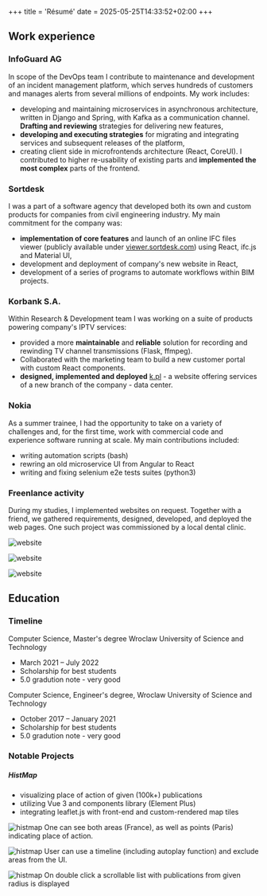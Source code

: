+++
title = 'Résumé'
date = 2025-05-25T14:33:52+02:00
+++

## Work experience

### InfoGuard AG

In scope of the DevOps team I contribute to maintenance and development of an incident management platform, which serves hundreds of customers and manages alerts from several millions of endpoints. My work includes:

- developing and maintaining microservices in asynchronous architecture, written in Django and Spring, with Kafka as a communication channel. **Drafting and reviewing** strategies for delivering new features,
- **developing and executing strategies** for migrating and integrating services and subsequent releases of the platform,
- creating client side in microfrontends architecture (React, CoreUI). I contributed to higher re-usability of existing parts and **implemented the most complex** parts of the frontend.

### Sortdesk

I was a part of a software agency that developed both its own and custom products for companies from civil engineering industry. My main commitment for the company was:

- **implementation of core features** and launch of an online IFC files viewer (publicly available under [viewer.sortdesk.com](viewer.sortdesk.com)) using React, ifc.js and Material UI,
- development and deployment of company's new website in React,
- development of a series of programs to automate workflows within BIM projects.

### Korbank S.A.

Within Research & Development team I was working on a suite of products powering company's IPTV services:

- provided a more **maintainable** and **reliable** solution for recording and rewinding TV channel transmissions (Flask, ffmpeg).
- Collaborated with the marketing team to build a new customer portal with custom React components.
- **designed, implemented and deployed** [k.pl](https://k.pl) - a website offering services of a new branch of the company - data center.

### Nokia

As a summer trainee, I had the opportunity to take on a variety of challenges and, for the first time, work with commercial code and experience software running at scale. My main contributions included:

- writing automation scripts (bash)
- rewring an old microservice UI from Angular to React
- writing and fixing selenium e2e tests suites (python3)

### Freenlance activity

During my studies, I implemented websites on request. Together with a friend, we gathered requirements, designed, developed, and deployed the web pages. One such project was commissioned by a local dental clinic.

![website](/website_1.png)

![website](/website_2.png)

![website](/website_3.png)


## Education

### Timeline

Computer Science, Master's degree Wroclaw University of Science and Technology

- March 2021 – July 2022
- Scholarship for best students
- 5.0 gradution note - very good

Computer Science, Engineer's degree, Wroclaw University of Science and Technology

- October 2017 – January 2021
- Scholarship for best students
- 5.0 gradution note - very good

### Notable Projects

##### HistMap

- visualizing place of action of given (100k+) publications
- utilizing Vue 3 and components library (Element Plus)
- integrating leaflet.js with front-end and custom-rendered map tiles

![histmap](/histmap_1.png)
One can see both areas (France), as well as points (Paris) indicating place of action.

![histmap](/histmap_2.png)
User can use a timeline (including autoplay function) and exclude areas from the UI.

![histmap](/histmap_3.png)
On double click a scrollable list with publications from given radius is displayed
